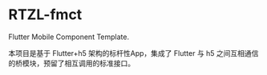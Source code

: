 # RTZL-fmct
Flutter Mobile Component Template.

本项目是基于 Flutter+h5 架构的标杆性App，集成了 Flutter 与 h5 之间互相通信的桥模块，预留了相互调用的标准接口。

